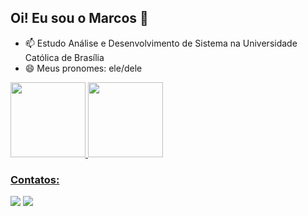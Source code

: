 ## Oi! Eu sou o Marcos 👋

- 📫 Estudo Análise e Desenvolvimento de Sistema na Universidade Católica de Brasília
- 😄 Meus pronomes: ele/dele

<div>
<a href="https://github.com/marcosmont">
<img height="120em" src="https://github-readme-stats.vercel.app/api/top-langs/?username=marcosmont&layout=compact&langs_count=7&theme=dracula"/>
<img height="120em" src="https://github-readme-stats.vercel.app/api?username=marcosmont&show_icons=true&theme=dracula&include_all_commits=true&count_private=true"/>
</div>

### Contatos:

<div>
<a href = "mailto:marcosvi896@gmail.com"><img src="https://img.shields.io/badge/Gmail-D14836?style=for-the-badge&logo=gmail&logoColor=white" target="_blank"></a>
<a href="https://www.linkedin.com/in/marcosmont/" target="_blank"><img src="https://img.shields.io/badge/-LinkedIn-%230077B5?style=for-the-badge&logo=linkedin&logoColor=white" target="_blank"></a>   
</div>
